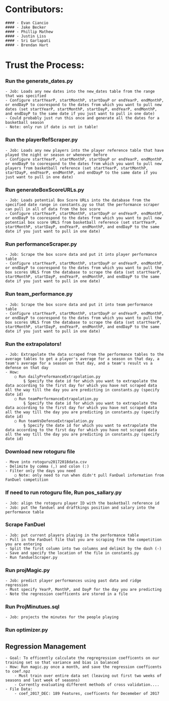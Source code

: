 # Contributors:
    #### - Evan Ciancio
    #### - Jake Becker
    #### - Phillip Mathew
    #### - Justin Liss
    #### - Sri Garlapati
    #### - Brendan Hart

# Trust the Process:

### Run the generate_dates.py
	- Job: Loads any new dates into the new_dates table from the range that was specified
	- Configure startYearP, startMonthP, startDayP or endYearP, endMonthP, or endDayP to coorespond to the dates from which you want to pull new dates (set startYearP, startMonthP, startDayP, endYearP, endMonthP, and endDayP to the same date if you just want to pull in one date)
	- Could probably just run this once and generate all the dates for a basketball season
	- Note: only run if date is not in table!

### Run the playerRefScraper.py
	- Job: Loads any new players into the player reference table that have played the night or season or whenever before
	- Configure startYearP, startMonthP, startDayP or endYearP, endMonthP, or endDayP to coorespond to the dates from which you want to pull new players from basketball reference (set startYearP, startMonthP, startDayP, endYearP, endMonthP, and endDayP to the same date if you just want to pull in one date)

### Run generateBoxScoreURLs.py
	- Job: Loads potential Box Score URLs into the database from the specified date range in constants.py so that the performance scraper can pull in all of data from the box score
	- Configure startYearP, startMonthP, startDayP or endYearP, endMonthP, or endDayP to coorespond to the dates from which you want to pull new potential box score URLS from basketball reference (set startYearP, startMonthP, startDayP, endYearP, endMonthP, and endDayP to the same date if you just want to pull in one date)

### Run performanceScraper.py
	- Job: Scrape the box score data and put it into player performance table
	- Configure startYearP, startMonthP, startDayP or endYearP, endMonthP, or endDayP to coorespond to the dates from which you want to pull the box scores URLS from the database to scrape the data (set startYearP, startMonthP, startDayP, endYearP, endMonthP, and endDayP to the same date if you just want to pull in one date)

### Run team_performance.py
	- Job: Scrape the box score data and put it into team performance table
	- Configure startYearP, startMonthP, startDayP or endYearP, endMonthP, or endDayP to coorespond to the dates from which you want to pull the box scores URLS from the database to scrape the data (set startYearP, startMonthP, startDayP, endYearP, endMonthP, and endDayP to the same date if you just want to pull in one date)

### Run the extrapolators!
	- Job: Extrapolate the data scraped from the performance tables to the average tables to get a player's average for a season on that day, a team's average for a season on that day, and a team's result vs a defense on that day
	- How:
		○ Run dailyPreformanceExtrapolation.py
			§ Specify the date id for which you want to extrapolate the data according to the first day for which you have not scraped data all the way till the day you are predicting in constants.py (specify date id)
		○ Run teamPerformanceExtrapolation.py
			§ Specify the date id for which you want to extrapolate the data according to the first day for which you have not scraped data all the way till the day you are predicting in constants.py (specify date id)
		○ Run teamVsDefenseExtrapolation.py
			§ Specify the date id for which you want to extrapolate the data according to the first day for which you have not scraped data all the way till the day you are predicting in constants.py (specify date id)

### Download new rotoguru file
	- Move into rotoguru20172018data.csv
	- Delimite by comma (,) and colon (:)
	- Filter only the days you need
		○ Note: only need to run when didn't pull FanDuel information from FanDuel competition

### If need to run rotoguru file, Run pos_sallary.py
	- Job: align the rotoguru player ID with the basketball reference id
	- Job: put the fanduel and draftkings position and salary into the performance table

### Scrape FanDuel
    - Job: put current players playing in the performance table
    - Pull in the FanDuel file that you are scraping from the competition you are entering
    - Split the first column into two columns and delimit by the dash (-)
    - Save and specify the location of the file in constants.py
    - Run fanduelScraper.py

### Run projMagic.py
	- Job: predict player performances using past data and ridge regression
    - Must specify YearP, MonthP, and DayP for the day you are predicting
    - Note the regression coefficents are stored in a file

### Run ProjMinutues.sql
	- Job: projects the minutes for the people playing

### Run optimizer.py


## Regression Management
    - Goal: To efficently calculate the regregression coefficents on our training set so that variance and bias is balanced
    - How: Run magic.py once a month, and save the regression coefficents to coef.npz
        - Must train over entire data set (leaving out first two weeks of seasons and last week of seasons)
        - Currently evaluating different methods of cross validation....
    - File Data:
        - coef_2017_DEC: 189 Features, coefficents for Decemeber of 2017


